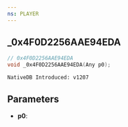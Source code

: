```yaml
---
ns: PLAYER
---
```

## _0x4F0D2256AAE94EDA

```c
// 0x4F0D2256AAE94EDA
void _0x4F0D2256AAE94EDA(Any p0);
```

```
NativeDB Introduced: v1207
```

## Parameters
* **p0**:
